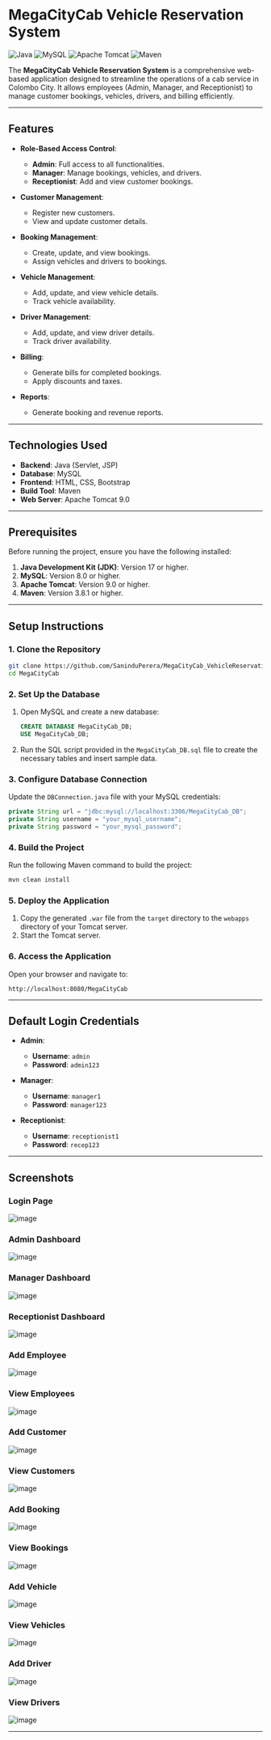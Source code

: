 # MegaCityCab Vehicle Reservation System

![Java](https://img.shields.io/badge/Java-17-blue)
![MySQL](https://img.shields.io/badge/MySQL-8.0-orange)
![Apache Tomcat](https://img.shields.io/badge/Apache%20Tomcat-9.0-green)
![Maven](https://img.shields.io/badge/Maven-3.8.1-red)

The **MegaCityCab Vehicle Reservation System** is a comprehensive web-based application designed to streamline the operations of a cab service in Colombo City. It allows employees (Admin, Manager, and Receptionist) to manage customer bookings, vehicles, drivers, and billing efficiently.

---

## Features

- **Role-Based Access Control**:
  - **Admin**: Full access to all functionalities.
  - **Manager**: Manage bookings, vehicles, and drivers.
  - **Receptionist**: Add and view customer bookings.

- **Customer Management**:
  - Register new customers.
  - View and update customer details.

- **Booking Management**:
  - Create, update, and view bookings.
  - Assign vehicles and drivers to bookings.

- **Vehicle Management**:
  - Add, update, and view vehicle details.
  - Track vehicle availability.

- **Driver Management**:
  - Add, update, and view driver details.
  - Track driver availability.

- **Billing**:
  - Generate bills for completed bookings.
  - Apply discounts and taxes.

- **Reports**:
  - Generate booking and revenue reports.

---

## Technologies Used

- **Backend**: Java (Servlet, JSP)
- **Database**: MySQL
- **Frontend**: HTML, CSS, Bootstrap
- **Build Tool**: Maven
- **Web Server**: Apache Tomcat 9.0

---

## Prerequisites

Before running the project, ensure you have the following installed:

1. **Java Development Kit (JDK)**: Version 17 or higher.
2. **MySQL**: Version 8.0 or higher.
3. **Apache Tomcat**: Version 9.0 or higher.
4. **Maven**: Version 3.8.1 or higher.

---

## Setup Instructions

### 1. Clone the Repository

```bash
git clone https://github.com/SaninduPerera/MegaCityCab_VehicleReservationSystem.git
cd MegaCityCab
```

### 2. Set Up the Database

1. Open MySQL and create a new database:
   ```sql
   CREATE DATABASE MegaCityCab_DB;
   USE MegaCityCab_DB;
   ```

2. Run the SQL script provided in the `MegaCityCab_DB.sql` file to create the necessary tables and insert sample data.

### 3. Configure Database Connection

Update the `DBConnection.java` file with your MySQL credentials:

```java
private String url = "jdbc:mysql://localhost:3306/MegaCityCab_DB";
private String username = "your_mysql_username";
private String password = "your_mysql_password";
```

### 4. Build the Project

Run the following Maven command to build the project:

```bash
mvn clean install
```

### 5. Deploy the Application

1. Copy the generated `.war` file from the `target` directory to the `webapps` directory of your Tomcat server.
2. Start the Tomcat server.

### 6. Access the Application

Open your browser and navigate to:

```
http://localhost:8080/MegaCityCab
```

---

## Default Login Credentials

- **Admin**:
  - **Username**: `admin`
  - **Password**: `admin123`

- **Manager**:
  - **Username**: `manager1`
  - **Password**: `manager123`

- **Receptionist**:
  - **Username**: `receptionist1`
  - **Password**: `recep123`

---

## Screenshots

### Login Page
![image](https://github.com/user-attachments/assets/74839cbc-c7a9-408f-b3bd-c9bc3e47f404)

### Admin Dashboard
![image](https://github.com/user-attachments/assets/94a276ff-1a39-45f3-a783-e5d51908e27c)

### Manager Dashboard
![image](https://github.com/user-attachments/assets/6137a190-0642-4c7a-8f00-aa76afca7fcb)

### Receptionist Dashboard
![image](https://github.com/user-attachments/assets/f5a89063-a62a-4750-8cea-166d41efdda1)

### Add Employee
![image](https://github.com/user-attachments/assets/397bb4b5-4d37-4bc6-997e-1fbdd1eb2037)

### View Employees
![image](https://github.com/user-attachments/assets/60298f0e-1fd1-4e9a-a497-d51d003c0f29)

### Add Customer
![image](https://github.com/user-attachments/assets/135dc1fc-c970-4923-9472-cace59c0a5f5)

### View Customers
![image](https://github.com/user-attachments/assets/933ff824-4860-4a43-8223-28981fac5aaf)

### Add Booking
![image](https://github.com/user-attachments/assets/b708659f-9c82-451e-ab07-a3033bf7cd7c)

### View Bookings
![image](https://github.com/user-attachments/assets/2d225612-ea7e-49cc-b1a0-327ac1a5dd78)

### Add Vehicle
![image](https://github.com/user-attachments/assets/c45dd705-3c65-4080-a495-17ef9151f5a4)

### View Vehicles
![image](https://github.com/user-attachments/assets/28841537-48b1-4b66-a35b-86714b337c92)

### Add Driver
![image](https://github.com/user-attachments/assets/c3d8d8ff-c090-481f-8799-72cf61e47628)

### View Drivers
![image](https://github.com/user-attachments/assets/12d19bc8-2e0f-499e-86a6-1a54b7d81247)

---
